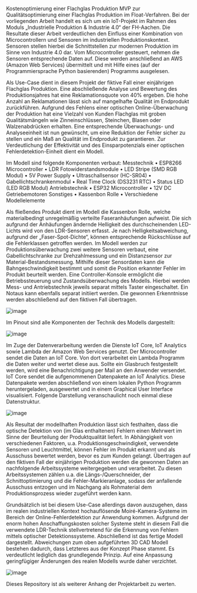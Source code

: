 Kostenoptimierung einer Flachglas Produktion
MVP zur Qualitätsoptimierung einer Flachglas Produktion im Float-Verfahren.
Bei der vorliegenden Arbeit handelt es sich um ein IoT-Projekt im Rahmen des Moduls „Industrielle Produktion & Industrie 4.0“ der FH-Aachen.
Die Resultate dieser Arbeit verdeutlichen den Einfluss einer Kombination von Microcontrollern und Sensoren im industriellen Produktionskontext. Sensoren stellen hierbei die Schnittstellen zur modernen Produktion im Sinne von Industrie 4.0 dar. Vom Microcontroller gesteuert, nehmen die Sensoren entsprechende Daten auf. Diese werden anschließend an AWS (Amazon Web Services) übermittelt und mit Hilfe eines (auf der Programmiersprache Python basierenden) Programms ausgelesen. 

Als Use-Case dient in diesem Projekt der fiktive Fall einer einjährigen Flachglas Produktion. Eine abschließende Analyse und Bewertung des Produktionsjahres hat eine Reklamationsquote von 40% ergeben. Die hohe Anzahl an Reklamationen lässt sich auf mangelhafte Qualität im Endprodukt zurückführen. 
Aufgrund des Fehlens einer optischen Online-Überwachung der Produktion hat eine Vielzahl von Kunden Flachglas mit groben Qualitätsmängeln wie Zinneinschlüssen, Steinchen, Blasen oder Walzenabdrücken erhalten.
Eine entsprechende Überwachungs- und Analyseeinheit ist nun gewünscht, um eine Reduktion der Fehler sicher zu stellen und ein Maß an Qualität im Endprodukt zu garantieren. 
Zur Verdeutlichung der Effektivität und des Einsparpotenzials einer optischen Fehlerdetektion-Einheit dient ein Modell. 

Im Modell sind folgende Komponenten verbaut:
Messtechnik
•	ESP8266 Microcontroller
•	LDR Fotowiderstandsmodule
•	LED Stripe (SMD RGB Modul)
•	5V Power Supply
•	Ultraschallsensor (HC-SR04)
•	Gabellichtschrankenmodul
•	Real Time Clock (DS3231 RTC)
•	Status LED (LED RGB Modul)
Antriebstechnik
•	ESP32 Microcontroller
•	12V DC Getriebemotoren
Sonstiges
•	Kassenbon Rolle
•	Verschiedene Modellelemente

Als fließendes Produkt dient im Modell die Kassenbon Rolle, welche materialbedingt unregelmäßig verteilte Faseranhäufungen aufweist. Die sich aufgrund der Anhäufungen ändernde Helligkeit des durchscheinenden LED-Lichts wird von den LDR-Sensoren erfasst. Je nach Helligkeitsabweichung, aufgrund der „Faser-Spot-Dichte“, können entsprechende Rückschlüsse auf die Fehlerklassen getroffen werden. 
Im Modell werden zur Produktionsüberwachung zwei weitere Sensoren verbaut, eine Gabellichtschranke zur Drehzahlmessung und ein Distanzsensor zur Material-Bestandsmessung. Mithilfe dieser Sensordaten kann die Bahngeschwindigkeit bestimmt und somit die Position erkannter Fehler im Produkt beurteilt werden.
Eine Controller-Konsole ermöglicht die Betriebssteuerung und Zustandsüberwachung des Modells. Hierbei werden Mess- und Antriebstechnik jeweils separat mittels Taster eingeschaltet. Ein Notaus kann ebenfalls separat initiiert werden.
Die gewonnen Erkenntnisse werden abschließend auf den fiktiven Fall übertragen.

![image](https://user-images.githubusercontent.com/86350904/123914111-554b3c00-d97f-11eb-80a0-b84c2b85a414.png)

Im Pinout sind alle Komponenten der Technik des Modells dargestellt:

![image](https://user-images.githubusercontent.com/86350904/123914145-5f6d3a80-d97f-11eb-9426-cb3f3fb3680d.png)

Im Zuge der Datenverarbeitung werden die Dienste IoT Core, IoT Analytics sowie Lambda der Amazon Web Services genutzt. 
Der Microcontroller sendet die Daten an IoT Core. Von dort verarbeitet ein Lambda Programm die Daten weiter und wertet diese aus. Sollte ein Glasbruch festgestellt werden, wird eine Benachrichtigung per Mail an den Anwender versendet. IoT Core sendet die aufgenommenen Datenpakete an IoT Analytics. Diese Datenpakete werden abschließend von einem lokalen Python Programm heruntergeladen, ausgewertet und in einem Graphical User Interface visualisiert. Folgende Darstellung veranschaulicht noch einmal diese Datenstruktur.

![image](https://user-images.githubusercontent.com/86350904/123914187-6b58fc80-d97f-11eb-90fd-60b09fd091f6.png)

Als Resultat der modellhaften Produktion lässt sich festhalten, dass die optische Detektion von (im Glas enthaltenen) Fehlern einen Mehrwert im Sinne der Beurteilung der Produktqualität liefert. In Abhängigkeit von verschiedenen Faktoren, u.a. Produktionsgeschwindigkeit, verwendete Sensoren und Leuchtmittel, können Fehler im Produkt erkannt und als Ausschuss bewertet werden, bevor es zum Kunden gelangt.
Übertragen auf den fiktiven Fall der einjährigen Produktion werden die gewonnen Daten an nachfolgende Arbeitssysteme weitergegeben und verarbeitet. Zu diesen Arbeitssystemen zählen u.a. die Längs-/Querschneider, der Schnittoptimierung und die Fehler-Markieranlage, sodass der anfallende Ausschuss entzogen und im Nachgang als Rohmaterial dem Produktionsprozess wieder zugeführt werden kann.

Grundsätzlich ist bei diesem Use-Case allerdings davon auszugehen, dass im realen industriellen Kontext hochauflösende Moiré-Kamera-Systeme im Bereich der Online-Fehlerdetektion zur Anwendung kommen. Aufgrund der enorm hohen Anschaffungskosten solcher Systeme steht in diesem Fall die verwendete LDR-Technik stellvertretend für die Erkennung von Fehlern mittels optischer Detektionssysteme.
Abschließend ist das fertige Modell dargestellt. Abweichungen zum oben aufgeführten 3D CAD Modell bestehen dadurch, dass Letzteres aus der Konzept Phase stammt. Es verdeutlicht lediglich das grundlegende Prinzip. Auf eine Anpassung geringfügiger Änderungen des realen Modells wurde daher verzichtet.

![image](https://user-images.githubusercontent.com/86350904/123914216-7449ce00-d97f-11eb-9269-8faba64fae41.png)

Dieses Repository ist als weiterer Anhang der Projektarbeit zu werten.
